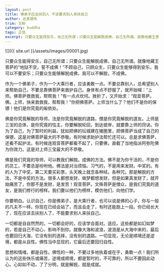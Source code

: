 ```yaml
---
layout: post
title: 佛弟子应去扶别人 不该要求别人来扶自己
author: 达真堪布
trim: 王盼
category: buddha
tags: 正信
excerpt: 只要众生能得安乐，自己无所谓；只要众生能解脱成佛，自己无所谓。就像地藏王菩萨的“地狱不空，誓不成佛！”不顾自己，只顾众生，只要众生能够得到安乐，我可以不要安乐；只要众生能够解脱成佛，我可以不解脱，不成佛。
---
```


![]({{ site.url }}/assets/images/00001.jpg)

只要众生能得安乐，自己无所谓；只要众生能解脱成佛，自己无所谓。就像地藏王菩萨的“地狱不空，誓不成佛！”不顾自己，只顾众生，只要众生能够得到安乐，我可以不要安乐；只要众生能够解脱成佛，我可以不解脱，不成佛。

作为一个佛弟子，作为一个大乘行者，应该勇敢一点。不要总靠别人，总希望别人来帮助自己，不要总靠佛菩萨来救护自己。身体有点不舒服了，就开始喊：“上师。佛菩萨救救我，帮帮我！”有一点点坎坷。挫折了，又开始求：“观音菩萨。佛。上师，快来救救我，帮帮我！”你把佛菩萨。上师当什么了？他们不是你的保镖！他们是你究竟的皈依处。

佛是你究竟解脱的导师，法是你究竟解脱的道路，僧是你究竟解脱的道友。上师是三宝的总体，是你究竟的怙主，你要解脱轮回，到达彼岸，就要靠上师的窍诀。你为了自己，为了暂时的利益，犹如把佛的坛城建在猪圈里，把佛菩萨当成了自己的保镖，这是对佛菩萨最大的不恭敬。有时候求助护法帮忙还可以。总是求佛菩萨，还看不起护法，有时候连观音菩萨都看不起了，只要佛，直截了当地指派阿弥陀佛为你效力。这是对上师三宝最大的不恭敬。

佛是我们究竟的导师，可以教我们解脱。成佛的方法。佛不是为你干活的，不是你的员工，不要总是吩咐他。佛法是对治烦恼。习气的，不是用来发财。中奖的。有的人为了中奖，第二天要买彩票，头天晚上就念各种经。各种咒。那是解脱的方法，不是中奖的方法。很多人都想发财，做梦都想发财，但是如果真发财了，就开始痛苦了，你那不是发财，是发苦！观音菩萨。文殊菩萨是僧众，是我们究竟的道友，是我们修行的榜样。我们要以他们为榜样，模仿他们，向他们学。

你要明白。认识自己，你是佛弟子，是大乘行者，也可以说是佛的心子，你与一般的凡夫不一样。你现在已经会站了，而且会走了，有时还能跑上一段。你已经长大了，现在应该去扶别人了，不能要求别人来扶自己。

一切都是自自然然的，一切都会好的，应该学会面对。适应。这些都是如幻如梦的，若是自己不动心，影响不到你。就像大海和波浪，波浪是从大海中来的，最后也要回归大海，它没有别的选择，没有别的退路。一切显现，无论是顺境还是逆境，都是从自性。佛性当中显现的，它最后还要回归自性。

思想和情绪，都是自性。佛性的一种，不要过多地执着或在乎，勇敢一点！我们所认为的这些快乐或痛苦，逆境或顺境，都是暂时的，不可靠的，所以不要因此动心。心如如不动，了了分明，就是解脱，就是成就。
